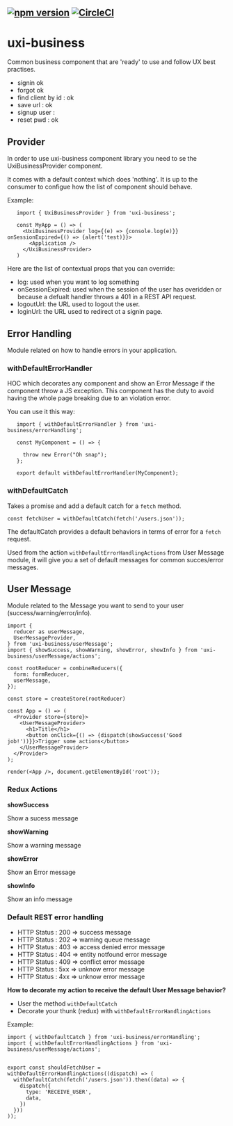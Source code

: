 [![npm version](https://badge.fury.io/js/uxi-business.svg)](https://badge.fury.io/js/uxi-business)  [![CircleCI](https://circleci.com/gh/uxilab/uxi.svg?style=svg)](https://circleci.com/gh/uxilab/uxi-business)
---
# uxi-business

Common business component that are 'ready' to use and follow UX best practises.

- signin ok
- forgot ok
- find client by id : ok
- save url : ok
- signup user :
- reset pwd : ok

## Provider

In order to use uxi-business component library you need to se the UxiBusinessProvider component.

It comes with a default context which does 'nothing'. It is up to the consumer to configue how the list of component should behave.

Example:

```
   import { UxiBusinessProvider } from 'uxi-business';

   const MyApp = () => (
     <UxiBusinessProvider log={(e) => {console.log(e)}} onSessionExpired={() => {alert('test)}}>
       <Application />
     </UxiBusinessProvider>
   )
```

Here are the list of contextual props that you can override:

- log: used when you want to log something
- onSessionExpired: used when the session of the user has overidden or because a defualt handler throws a 401 in a REST API request.
- logoutUrl: the URL used to logout the user.
- loginUrl: the URL used to redirect ot a signin page.

## Error Handling

Module related on how to handle errors in your application.

### withDefaultErrorHandler

HOC which decorates any component and show an Error Message if the component throw a JS exception.
This component has the duty to avoid having the whole page breaking due to an violation error.

You can use it this way:

```
   import { withDefaultErrorHandler } from 'uxi-business/errorHandling';

   const MyComponent = () => {

     throw new Error("Oh snap");
   };

   export default withDefaultErrorHandler(MyComponent);
```


### withDefaultCatch

Takes a promise and add a default catch for a `fetch` method.

```
const fetchUser = withDefaultCatch(fetch('/users.json'));
```

The defaultCatch provides a default behaviors in terms of error for a `fetch` request.

Used from the action `withDefaultErrorHandlingActions` from User Message module, it will give you a set of default messages for common succes/error messages.

## User Message

Module related to the Message you want to send to your user (success/warning/error/info).

```
import {
  reducer as userMessage,
  UserMessageProvider,
} from 'uxi-business/userMessage';
import { showSuccess, showWarning, showError, showInfo } from 'uxi-business/userMessage/actions';

const rootReducer = combineReducers({
  form: formReducer,
  userMessage,
});

const store = createStore(rootReducer)

const App = () => (
  <Provider store={store}>
    <UserMessageProvider>
      <h1>Title</h1>
      <button onClick={() => {dispatch(showSuccess('Good job!'))}}>Trigger some actions</button>
    </UserMessageProvider>
  </Provider>
);

render(<App />, document.getElementById('root'));
```

### Redux Actions

**showSuccess**

Show a sucess message

**showWarning**

Show a warning message

**showError**

Show an Error message

**showInfo**

Show an info message


### Default REST error handling

- HTTP Status : 200 => success message
- HTTP Status : 202 => warning queue message
- HTTP Status : 403 => access denied error message
- HTTP Status : 404 => entity notfound error message
- HTTP Status : 409 => conflict error message
- HTTP Status : 5xx => unknow error message
- HTTP Status : 4xx => unknow error message

**How to decorate my action to receive the default User Message behavior?**

- User the method `withDefaultCatch`
- Decorate your thunk (redux) with `withDefaultErrorHandlingActions`

Example:

```
import { withDefaultCatch } from 'uxi-business/errorHandling';
import { withDefaultErrorHandlingActions } from 'uxi-business/userMessage/actions';


export const shouldFetchUser = withDefaultErrorHandlingActions((dispatch) => (
  withDefaultCatch(fetch('/users.json')).then((data) => {
    dispatch({
      type: 'RECEIVE_USER',
      data,
    })
  }))
));
```


